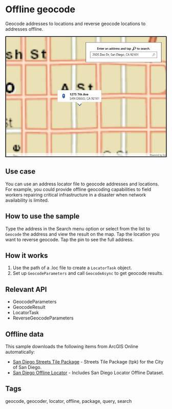 # Offline geocode

Geocode addresses to locations and reverse geocode locations to addresses offline.

![Image of offline geocode](OfflineGeocode.jpg)

## Use case

You can use an address locator file to geocode addresses and locations. For example, you could provide offline geocoding capabilities to field workers repairing critical infrastructure in a disaster when network availability is limited.

## How to use the sample

Type the address in the Search menu option or select from the list to `Geocode` the address and view the result on the map. Tap the location you want to reverse geocode. Tap the pin to see the full address.

## How it works

1. Use the path of a .loc file to create a `LocatorTask` object.
2. Set up `GeocodeParameters` and call `GeocodeAsync` to get geocode results.

## Relevant API

* GeocodeParameters
* GeocodeResult
* LocatorTask
* ReverseGeocodeParameters

## Offline data

This sample downloads the following items from ArcGIS Online automatically:

* [San Diego Streets Tile Package](https://www.arcgis.com/home/item.html?id=1330ab96ac9c40a49e59650557f2cd63) - Streets Tile Package (tpk) for the City of San Diego.
* [San Diego Offline Locator](https://www.arcgis.com/home/item.html?id=344e3b12368543ef84045ef9aa3c32ba) - Includes San Diego Locator Offline Dataset.

## Tags

geocode, geocoder, locator, offline, package, query, search